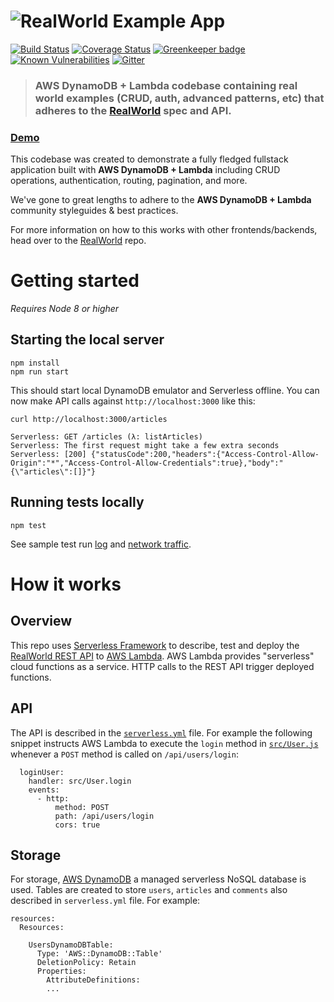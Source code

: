 # ![RealWorld Example App](https://rawgit.com/anishkny/realworld-dynamodb-lambda/master/lambda-node-logo.png)

[![Build Status](https://travis-ci.org/anishkny/realworld-dynamodb-lambda.svg?branch=master)](https://travis-ci.org/anishkny/realworld-dynamodb-lambda)
[![Coverage Status](https://coveralls.io/repos/github/anishkny/realworld-dynamodb-lambda/badge.svg?branch=master)](https://coveralls.io/github/anishkny/realworld-dynamodb-lambda?branch=master)
[![Greenkeeper badge](https://badges.greenkeeper.io/anishkny/realworld-dynamodb-lambda.svg)](https://greenkeeper.io/)
[![Known Vulnerabilities](https://snyk.io/test/github/anishkny/realworld-dynamodb-lambda/badge.svg)](https://snyk.io/test/github/anishkny/realworld-dynamodb-lambda)
[![Gitter](https://img.shields.io/gitter/room/realworld-dev/node-lambda-dynamodb.svg)](https://gitter.im/realworld-dev/node-lambda-dynamodb)

> ### AWS DynamoDB + Lambda codebase containing real world examples (CRUD, auth, advanced patterns, etc) that adheres to the [RealWorld](https://github.com/gothinkster/realworld-example-apps) spec and API.


### [Demo](https://anishkny.github.io/realworld-dynamodb-lambda/test-output/network.html)

This codebase was created to demonstrate a fully fledged fullstack application built with **AWS DynamoDB + Lambda** including CRUD operations, authentication, routing, pagination, and more.

We've gone to great lengths to adhere to the **AWS DynamoDB + Lambda** community styleguides & best practices.

For more information on how to this works with other frontends/backends, head over to the [RealWorld](https://github.com/gothinkster/realworld) repo.

# Getting started

*Requires Node 8 or higher*

## Starting the local server

```
npm install
npm run start
```

This should start local DynamoDB emulator and Serverless offline. You can now make API calls against `http://localhost:3000` like this:

```
curl http://localhost:3000/articles

Serverless: GET /articles (λ: listArticles)
Serverless: The first request might take a few extra seconds
Serverless: [200] {"statusCode":200,"headers":{"Access-Control-Allow-Origin":"*","Access-Control-Allow-Credentials":true},"body":"{\"articles\":[]}"}
```

## Running tests locally
```
npm test
```
See sample test run [log](https://anishkny.github.io/realworld-dynamodb-lambda/test-output/test.log) and [network traffic](https://anishkny.github.io/realworld-dynamodb-lambda/test-output/network.html).

# How it works

## Overview
This repo uses [Serverless Framework](https://serverless.com) to describe, test and deploy the [RealWorld REST API](https://github.com/gothinkster/realworld/blob/master/api/README.md#endpoints) to [AWS Lambda](https://aws.amazon.com/lambda/). AWS Lambda provides "serverless" cloud functions as a service. HTTP calls to the REST API trigger deployed functions.

## API
The API is described in the [`serverless.yml`](serverless.yml) file. For example the following snippet instructs AWS Lambda to execute the `login` method in [`src/User.js`](src/User.js) whenever a `POST` method is called on `/api/users/login`:
```
  loginUser:
    handler: src/User.login
    events:
      - http:
          method: POST
          path: /api/users/login
          cors: true
```

## Storage
For storage, [AWS DynamoDB](https://aws.amazon.com/dynamodb/) a managed serverless NoSQL database is used. Tables are created to store `users`, `articles` and `comments` also described in `serverless.yml` file. For example:
```
resources:
  Resources:

    UsersDynamoDBTable:
      Type: 'AWS::DynamoDB::Table'
      DeletionPolicy: Retain
      Properties:
        AttributeDefinitions:
        ...
```
